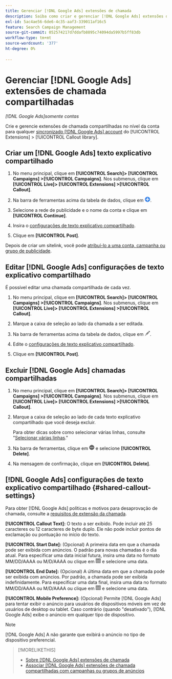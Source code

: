 ```yaml
---
title: Gerenciar [!DNL Google Ads] extensões de chamada
description: Saiba como criar e gerenciar [!DNL Google Ads] extensões de chamada.
exl-id: 5ac4ae56-6de6-4c35-aaf3-339011af16c5
feature: Search Campaign Management
source-git-commit: 052574217d7ddafb8895c74094da5997b5ff83db
workflow-type: tm+mt
source-wordcount: '377'
ht-degree: 0%

---
```


# Gerenciar [!DNL Google Ads] extensões de chamada compartilhadas

*[!DNL Google Ads]somente contas*

Crie e gerencie extensões de chamada compartilhadas no nível da conta para qualquer [sincronizado [!DNL Google Ads] account](/help/search-social-commerce/campaign-management/accounts/ad-network-account-about.md) do [!UICONTROL Extensions] > [!UICONTROL Callout library].

## Criar um [!DNL Google Ads] texto explicativo compartilhado

1. No menu principal, clique em **[!UICONTROL Search]> [!UICONTROL Campaigns] >[!UICONTROL Campaigns]**. Nos submenus, clique em **[!UICONTROL Live]> [!UICONTROL Extensions] >[!UICONTROL Callout]**.

1. Na barra de ferramentas acima da tabela de dados, clique em ![Criar](/help/search-social-commerce/assets/add.png "Criar").

1. Selecione a rede de publicidade e o nome da conta e clique em **[!UICONTROL Continue]**.

1. Insira o [configurações de texto explicativo compartilhado](#shared-callout-settings).

1. Clique em **[!UICONTROL Post]**.

Depois de criar um sitelink, você pode [atribuí-lo a uma conta, campanha ou grupo de publicidade](callout-extension-associate.md).

## Editar [!DNL Google Ads] configurações de texto explicativo compartilhado

É possível editar uma chamada compartilhada de cada vez.

1. No menu principal, clique em **[!UICONTROL Search]> [!UICONTROL Campaigns] >[!UICONTROL Campaigns]**. Nos submenus, clique em **[!UICONTROL Live]> [!UICONTROL Extensions] >[!UICONTROL Callout]**.

1. Marque a caixa de seleção ao lado da chamada a ser editada.

1. Na barra de ferramentas acima da tabela de dados, clique em ![Editar](/help/search-social-commerce/assets/edit.png "Editar").

1. Edite o [configurações de texto explicativo compartilhado](#shared-callout-settings).

1. Clique em **[!UICONTROL Post]**.

## Excluir [!DNL Google Ads] chamadas compartilhadas

1. No menu principal, clique em **[!UICONTROL Search]> [!UICONTROL Campaigns] >[!UICONTROL Campaigns]**. Nos submenus, clique em **[!UICONTROL Live]> [!UICONTROL Extensions] >[!UICONTROL Callout]**.

1. Marque a caixa de seleção ao lado de cada texto explicativo compartilhado que você deseja excluir.

   Para obter dicas sobre como selecionar várias linhas, consulte &quot;[Selecionar várias linhas](/help/search-social-commerce/common-tasks/navigation-editing-selection/multiple-rows-select.md).&quot;

1. Na barra de ferramentas, clique em ![Mais](/help/search-social-commerce/assets/more.png "Mais") e selecione **[!UICONTROL Delete]**.

1. Na mensagem de confirmação, clique em **[!UICONTROL Delete]**.

## [!DNL Google Ads] configurações de texto explicativo compartilhado {#shared-callout-settings}

Para obter [!DNL Google Ads] políticas e motivos para desaprovação de chamada, consulte a [requisitos de extensão da chamada](https://support.google.com/adspolicy/answer/1054212).

**[!UICONTROL Callout Text]:** O texto a ser exibido. Pode incluir até 25 caracteres ou 12 caracteres de byte duplo. Ele não pode incluir pontos de exclamação ou pontuação no início do texto.

**[!UICONTROL Start Date]:** (Opcional) A primeira data em que a chamada pode ser exibida com anúncios. O padrão para novas chamadas é o dia atual. Para especificar uma data inicial futura, insira uma data no formato MM/DD/AAAA ou M/D/AAAA ou clique em ![Calendário](/help/search-social-commerce/assets/calendar.png "Calendário") e selecione uma data.

**[!UICONTROL End Date]:** (Opcional) A última data em que a chamada pode ser exibida com anúncios. Por padrão, a chamada pode ser exibida indefinidamente. Para especificar uma data final, insira uma data no formato MM/DD/AAAA ou M/D/AAAA ou clique em ![Calendário](/help/search-social-commerce/assets/calendar.png "Calendário") e selecione uma data.

**[!UICONTROL Mobile Preference]:** (Opcional) Permite [!DNL Google Ads] para tentar exibir o anúncio para usuários de dispositivos móveis em vez de usuários de desktop ou tablet. Caso contrário (quando &quot;desativado&quot;), [!DNL Google Ads] exibe o anúncio em qualquer tipo de dispositivo.

>[!NOTE]
>
>[!DNL Google Ads] A não garante que exibirá o anúncio no tipo de dispositivo preferencial.

>[!MORELIKETHIS]
>
>* [Sobre [!DNL Google Ads] extensões de chamada](callout-extension-about.md)
>* [Associar [!DNL Google Ads] extensões de chamada compartilhadas com campanhas ou grupos de anúncios](callout-extension-associate.md)
